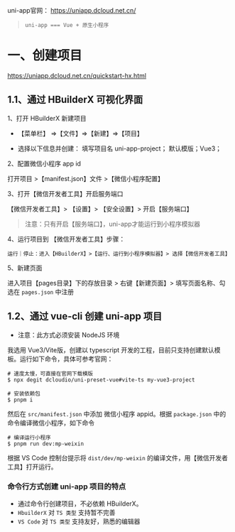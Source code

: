 
uni-app官网： <https://uniapp.dcloud.net.cn/>

> `uni-app === Vue + 原生小程序`

# 一、创建项目
<https://uniapp.dcloud.net.cn/quickstart-hx.html>

## 1.1、通过 HBuilderX 可视化界面

1、打开 HBuilderX 新建项目

* 【菜单栏】 =>【文件】=>【新建】=>【项目】

* 选择以下信息并创建：
	填写项目名 uni-app-project；
  默认模版；Vue3；

2、配置微信小程序 app id

打开项目 >【manifest.json】文件 >【微信小程序配置】

3、打开【微信开发者工具】开启服务端口

【微信开发者工具】> 【设置】> 【安全设置】> 开启【服务端口】

> 注意：只有开启【服务端口】，uni-app才能运行到小程序模拟器

4、运行项目到 【微信开发者工具】步骤：

	运行｜停止：进入【HBuilderX】>【运行、运行到小程序模拟器】> 选择【微信开发者工具】

5、新建页面

进入项目【pages目录】下的存放目录 > 右键【新建页面】> 填写页面名称、勾选在 `pages.json` 中注册


## 1.2、通过 vue-cli 创建 uni-app 项目

* 注意：此方式必须安装 NodeJS 环境

我选用 Vue3/Vite版，创建以 typescript 开发的工程，目前只支持创建默认模板。运行如下命令，具体可参考官网：

```shell
# 速度太慢，可直接在官网下载模版
$ npx degit dcloudio/uni-preset-vue#vite-ts my-vue3-project

# 安装依赖包
$ pnpm i
```

然后在 `src/manifest.json` 中添加 微信小程序 appid。根据 `package.json` 中的命令编译微信小程序，如下命令

```shell
# 编译运行小程序
$ pnpm run dev:mp-weixin
```
根据 VS Code 控制台提示将 `dist/dev/mp-weixin` 的编译文件，用【微信开发者工具】打开运行。

### 命令行方式创建 uni-app 项目的特点

* 通过命令行创建项目，不必依赖 HBuilderX。
* `HbuilderX` 对 `TS 类型` 支持暂不完善
* `VS Code` 对 `TS 类型` 支持友好，熟悉的编辑器

